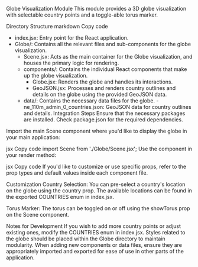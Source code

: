 Globe Visualization Module
This module provides a 3D globe visualization with selectable country points and a toggle-able torus marker.

Directory Structure
markdown
Copy code

- index.jsx: Entry point for the React application.
- Globe/: Contains all the relevant files and sub-components for the globe visualization.
  - Scene.jsx: Acts as the main container for the Globe visualization, and houses the primary logic for rendering.
  - components/: Contains the individual React components that make up the globe visualization.
    - Globe.jsx: Renders the globe and handles its interactions.
    - GeoJSON.jsx: Processes and renders country outlines and details on the globe using the provided GeoJSON data.
  - data/: Contains the necessary data files for the globe. - ne_110m_admin_0_countries.json: GeoJSON data for country outlines and details.
    Integration Steps
    Ensure that the necessary packages are installed. Check package.json for the required dependencies.

Import the main Scene component where you'd like to display the globe in your main application:

jsx
Copy code
import Scene from './Globe/Scene.jsx';
Use the component in your render method:

jsx
Copy code
<Scene />
If you'd like to customize or use specific props, refer to the prop types and default values inside each component file.

Customization
Country Selection: You can pre-select a country's location on the globe using the country prop. The available locations can be found in the exported COUNTRIES enum in index.jsx.

Torus Marker: The torus can be toggled on or off using the showTorus prop on the Scene component.

Notes for Development
If you wish to add more country points or adjust existing ones, modify the COUNTRIES enum in index.jsx.
Styles related to the globe should be placed within the Globe directory to maintain modularity.
When adding new components or data files, ensure they are appropriately imported and exported for ease of use in other parts of the application.
